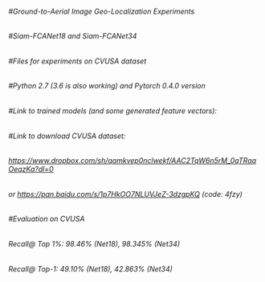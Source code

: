 ###### #Ground-to-Aerial Image Geo-Localization Experiments
###### #Siam-FCANet18 and Siam-FCANet34
###### #Files for experiments on CVUSA dataset
###### #Python 2.7 (3.6 is also working) and Pytorch 0.4.0 version
###### #Link to trained models (and some generated feature vectors): 
###### #Link to download CVUSA dataset: 
###### https://www.dropbox.com/sh/qamkvep0nclwekf/AAC2TqW6n5rM_0qTRaqOeqzKa?dl=0  
###### or https://pan.baidu.com/s/1p7HkOO7NLUVJeZ-3dzgpKQ (code: 4fzy)

###### #Evaluation on CVUSA 
###### Recall@ Top 1%: 98.46% (Net18), 98.345% (Net34)
###### Recall@ Top-1:  49.10% (Net18), 42.863% (Net34)
